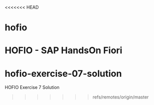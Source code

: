 <<<<<<< HEAD
# hofio
HOFIO - SAP HandsOn Fiori
=======
# hofio-exercise-07-solution
HOFIO Exercise 7 Solution
>>>>>>> refs/remotes/origin/master
